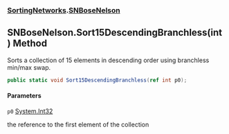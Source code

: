 ### [SortingNetworks](SortingNetworks.md 'SortingNetworks').[SNBoseNelson](SortingNetworks.SNBoseNelson.md 'SortingNetworks.SNBoseNelson')

## SNBoseNelson.Sort15DescendingBranchless(int) Method

Sorts a collection of 15 elements in descending order using branchless min/max swap.

```csharp
public static void Sort15DescendingBranchless(ref int p0);
```
#### Parameters

<a name='SortingNetworks.SNBoseNelson.Sort15DescendingBranchless(int).p0'></a>

`p0` [System.Int32](https://docs.microsoft.com/en-us/dotnet/api/System.Int32 'System.Int32')

the reference to the first element of the collection